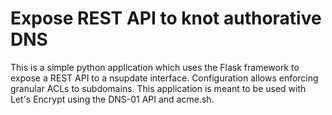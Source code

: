 # Expose REST API to knot authorative DNS 

This is a simple python application which uses the Flask framework to expose a REST API to a nsupdate interface. Configuration allows enforcing granular ACLs to subdomains. 
This application is meant to be used with Let's Encrypt using the DNS-01 API and acme.sh.
